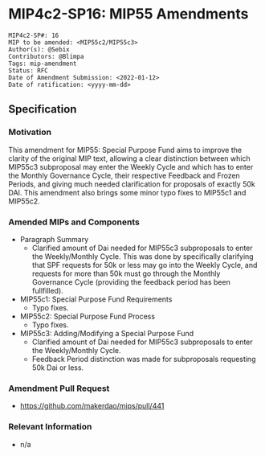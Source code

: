 # MIP4c2-SP16: MIP55 Amendments

```
MIP4c2-SP#: 16
MIP to be amended: <MIP55c2/MIP55c3>
Author(s): @Sebix
Contributors: @Blimpa
Tags: mip-amendment
Status: RFC
Date of Amendment Submission: <2022-01-12>
Date of ratification: <yyyy-mm-dd>
```
## Specification

### Motivation

This amendment for MIP55: Special Purpose Fund aims to improve the clarity of the original MIP text, allowing a clear distinction between which MIP55c3 subproposal may enter the Weekly Cycle and which has to enter the Monthly Governance Cycle, their respective Feedback and Frozen Periods, and giving much needed clarification for proposals of exactly 50k DAI. This amendment also brings some minor typo fixes to MIP55c1 and MIP55c2.

### Amended MIPs and Components

- Paragraph Summary
   - Clarified amount of Dai needed for MIP55c3 subproposals to enter the Weekly/Monthly Cycle. This was done by specifically clarifying that SPF requests for 50k or less may go into the Weekly Cycle, and requests for more than 50k must go through the Monthly Governance Cycle (providing the feedback period has been fullfilled).
- MIP55c1: Special Purpose Fund Requirements
   - Typo fixes.
- MIP55c2: Special Purpose Fund Process
   - Typo fixes.
- MIP55c3: Adding/Modifying a Special Purpose Fund
   - Clarified amount of Dai needed for MIP55c3 subproposals to enter the Weekly/Monthly Cycle.  
   - Feedback Period distinction was made for subproposals requesting 50k Dai or less.


### Amendment Pull Request

- https://github.com/makerdao/mips/pull/441

### Relevant Information

- n/a
